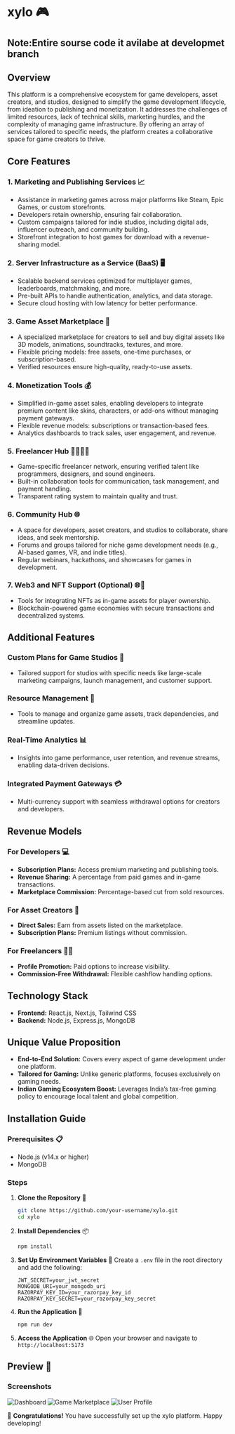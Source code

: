 # xylo 🎮

## Note:Entire sourse code it avilabe at developmet branch

## Overview
This platform is a comprehensive ecosystem for game developers, asset creators, and studios, designed to simplify the game development lifecycle, from ideation to publishing and monetization. It addresses the challenges of limited resources, lack of technical skills, marketing hurdles, and the complexity of managing game infrastructure. By offering an array of services tailored to specific needs, the platform creates a collaborative space for game creators to thrive.

## Core Features

### 1. Marketing and Publishing Services 📈
- Assistance in marketing games across major platforms like Steam, Epic Games, or custom storefronts.
- Developers retain ownership, ensuring fair collaboration.
- Custom campaigns tailored for indie studios, including digital ads, influencer outreach, and community building.
- Storefront integration to host games for download with a revenue-sharing model.

### 2. Server Infrastructure as a Service (BaaS) 🖥️
- Scalable backend services optimized for multiplayer games, leaderboards, matchmaking, and more.
- Pre-built APIs to handle authentication, analytics, and data storage.
- Secure cloud hosting with low latency for better performance.

### 3. Game Asset Marketplace 🛒
- A specialized marketplace for creators to sell and buy digital assets like 3D models, animations, soundtracks, textures, and more.
- Flexible pricing models: free assets, one-time purchases, or subscription-based.
- Verified resources ensure high-quality, ready-to-use assets.

### 4. Monetization Tools 💰
- Simplified in-game asset sales, enabling developers to integrate premium content like skins, characters, or add-ons without managing payment gateways.
- Flexible revenue models: subscriptions or transaction-based fees.
- Analytics dashboards to track sales, user engagement, and revenue.

### 5. Freelancer Hub 👩‍💻👨‍💻
- Game-specific freelancer network, ensuring verified talent like programmers, designers, and sound engineers.
- Built-in collaboration tools for communication, task management, and payment handling.
- Transparent rating system to maintain quality and trust.

### 6. Community Hub 🌐
- A space for developers, asset creators, and studios to collaborate, share ideas, and seek mentorship.
- Forums and groups tailored for niche game development needs (e.g., AI-based games, VR, and indie titles).
- Regular webinars, hackathons, and showcases for games in development.

### 7. Web3 and NFT Support (Optional) 🌐🔗
- Tools for integrating NFTs as in-game assets for player ownership.
- Blockchain-powered game economies with secure transactions and decentralized systems.

## Additional Features

### Custom Plans for Game Studios 🏢
- Tailored support for studios with specific needs like large-scale marketing campaigns, launch management, and customer support.

### Resource Management 📂
- Tools to manage and organize game assets, track dependencies, and streamline updates.

### Real-Time Analytics 📊
- Insights into game performance, user retention, and revenue streams, enabling data-driven decisions.

### Integrated Payment Gateways 💳
- Multi-currency support with seamless withdrawal options for creators and developers.

## Revenue Models

### For Developers 💻
- **Subscription Plans:** Access premium marketing and publishing tools.
- **Revenue Sharing:** A percentage from paid games and in-game transactions.
- **Marketplace Commission:** Percentage-based cut from sold resources.

### For Asset Creators 🎨
- **Direct Sales:** Earn from assets listed on the marketplace.
- **Subscription Plans:** Premium listings without commission.

### For Freelancers 🧑‍💼
- **Profile Promotion:** Paid options to increase visibility.
- **Commission-Free Withdrawal:** Flexible cashflow handling options.

## Technology Stack

- **Frontend:** React.js, Next.js, Tailwind CSS
- **Backend:** Node.js, Express.js, MongoDB

## Unique Value Proposition
- **End-to-End Solution:** Covers every aspect of game development under one platform.
- **Tailored for Gaming:** Unlike generic platforms, focuses exclusively on gaming needs.
- **Indian Gaming Ecosystem Boost:** Leverages India’s tax-free gaming policy to encourage local talent and global competition.

## Installation Guide

### Prerequisites 📋
- Node.js (v14.x or higher)
- MongoDB

### Steps

1. **Clone the Repository** 📂
   ```bash
   git clone https://github.com/your-username/xylo.git
   cd xylo
   ```

2. **Install Dependencies** 📦
   ```bash
   npm install
   ```

3. **Set Up Environment Variables** 🔧
   Create a `.env` file in the root directory and add the following:
   ```env
   JWT_SECRET=your_jwt_secret
   MONGODB_URI=your_mongodb_uri
   RAZORPAY_KEY_ID=your_razorpay_key_id
   RAZORPAY_KEY_SECRET=your_razorpay_key_secret
   ```

4. **Run the Application** 🚀
   ```bash
   npm run dev
   ```

5. **Access the Application** 🌐
   Open your browser and navigate to `http://localhost:5173`

## Preview 📸

### Screenshots
![Dashboard](path/to/dashboard.png)
![Game Marketplace](path/to/marketplace.png)
![User Profile](path/to/profile.png)

🎉 **Congratulations!** You have successfully set up the xylo platform. Happy developing!
